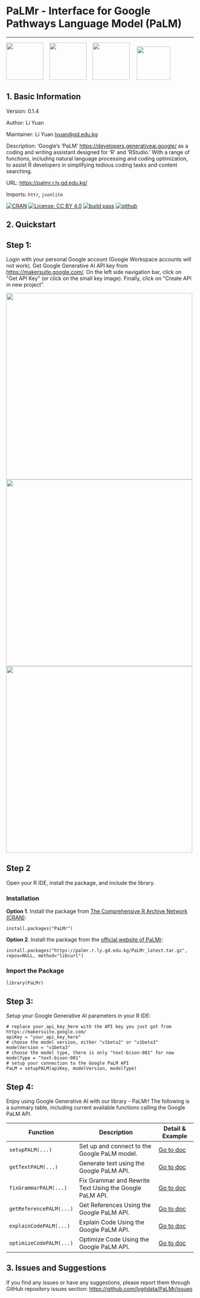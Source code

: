 # PaLMr - Interface for Google Pathways Language Model (PaLM)

<!--<a href="https://palmr.r.ly.gd.edu.kg/"><img src="https://ly.gd.edu.kg/assets/img/us.svg" width="20px"/>&nbsp;English</a>&nbsp;&nbsp;&nbsp;&nbsp;&nbsp;&nbsp;<a href="https://palmr.r.ly.gd.edu.kg/cn.html"><img src="https://ly.gd.edu.kg/assets/img/cn.svg" width="20px"/>&nbsp;中文</a>&nbsp;&nbsp;&nbsp;&nbsp;&nbsp;&nbsp;<a href="https://palmr.r.ly.gd.edu.kg/ru.html"><img src="https://ly.gd.edu.kg/assets/img/ru.svg" width="20px"/>&nbsp;Русский</a>-->

<HR>

<img src="https://palmr.r.ly.gd.edu.kg/img/PaLMr_logo.svg" width="100px">&nbsp;&nbsp;&nbsp;&nbsp;<img src="https://upload.wikimedia.org/wikipedia/commons/c/ca/Google_PaLM_Logo.svg" width="100px">&nbsp;&nbsp;&nbsp;&nbsp;<img src="https://upload.wikimedia.org/wikipedia/commons/thumb/1/1b/R_logo.svg/724px-R_logo.svg.png" width="100px"/>&nbsp;&nbsp;&nbsp;&nbsp;&nbsp;<img src="https://www.rstudio.com/wp-content/uploads/2018/10/RStudio-Logo-flat.svg" height="90px">

## 1. Basic Information

Version: 0.1.4

Author: Li Yuan

Maintainer: Li Yuan <lyuan@gd.edu.kg>

Description: ‘Google’s ’PaLM’ https://developers.generativeai.google/ as a coding and writing assistant designed for ‘R’ and ‘RStudio.’ With a range of functions, including natural language processing and coding optimization, to assist R developers in simplifying tedious coding tasks and content searching.

URL: https://palmr.r.ly.gd.edu.kg/

Imports: `httr`, `jsonlite`

[![CRAN](https://cranlogs.r-pkg.org/badges/grand-total/PaLMr)](https://cran.r-project.org/package=PaLMr)
[![License: CC BY 4.0](https://img.shields.io/badge/License-CC_BY_4.0-lightgrey.svg)](https://creativecommons.org/licenses/by/4.0/)
[![build pass](https://img.shields.io/circleci/build/github/badges/shields/master.svg)](https://github.com/lygitdata/PaLMr/releases)
[![github](https://img.shields.io/badge/GitHub-100000)](https://github.com/lygitdata/PaLMr)

## 2. Quickstart

## Step 1: 

Login with your personal Google account (Google Workspace accounts will not work). Get Google Generative AI API key from https://makersuite.google.com/. On the left side navigation bar, click on "Get API Key" (or click on the small key image). Finally, click on "Create API in new project".

<p><img src="https://palmr.r.ly.gd.edu.kg/img/api_step1.png" width="500px"/><img src="https://palmr.r.ly.gd.edu.kg/img/api_step2.png" width="500px"/><img src="https://palmr.r.ly.gd.edu.kg/img/api_step3.png" width="500px"/></p>

## Step 2

Open your R IDE, install the package, and include the library.

### Installation

**Option 1**. Install the package from [The Comprehensive R Archive Network (CRAN)](https://cran.r-project.org/package=PaLMr):

```{r, eval=FALSE, warning=FALSE, results='hide', message=FALSE}
install.packages("PaLMr")
```

**Option 2**. Install the package from the [official website of PaLMr](https://palmr.r.ly.gd.edu.kg/):

```{r, eval=FALSE, warning=FALSE, results='hide', message=FALSE}
install.packages("https://palmr.r.ly.gd.edu.kg/PaLMr_latest.tar.gz", repos=NULL, method="libcurl")
```

### Import the Package

```{r}
library(PaLMr)
```

## Step 3: 

Setup your Google Generative AI parameters in your R IDE:

```
# replace your_api_key_here with the API key you just got from https://makersuite.google.com/
apiKey = "your_api_key_here"
# choose the model version, either "v1beta2" or "v1beta3"
modelVersion = "v1beta3"
# choose the model type, there is only "text-bison-001" for now
modelType = "text-bison-001"
# setup your connection to the Google PaLM API
PaLM = setupPALM(apiKey, modelVersion, modelType)
```

## Step 4: 

Enjoy using Google Generative AI with our library - PaLMr! The following is a summary table, including current available functions calling the Google PaLM API.

| Function                                     | Description                                               | Detail & Example                                                |
| -------------- | -------------------- | ----------------------|
| `setupPALM(...)`| Set up and connect to the Google PaLM model.| <a href="https://palmr.r.ly.gd.edu.kg/#setupPALM()">Go to doc</a> |
| `getTextPALM(...)` | Generate text using the Google PaLM API. | <a href="https://palmr.r.ly.gd.edu.kg/#getTextPALM()">Go to doc</a> |
| `fixGrammarPALM(...)` | Fix Grammar and Rewrite Text Using the Google PaLM API. | <a href="https://palmr.r.ly.gd.edu.kg/#fixGrammarPALM()">Go to doc</a> |
| `getReferencePALM(...)` | Get References Using the Google PaLM API. | <a href="https://palmr.r.ly.gd.edu.kg/#getReferencePALM()">Go to doc</a> |
| `explainCodePALM(...)` | Explain Code Using the Google PaLM API. | <a href="https://palmr.r.ly.gd.edu.kg/#explainCodePALM()">Go to doc</a> |
| `optimizeCodePALM(...)` | Optimize Code Using the Google PaLM API. | <a href="https://palmr.r.ly.gd.edu.kg/#optimizeCodePALM()">Go to doc</a> |


## 3. Issues and Suggestions

If you find any issues or have any suggestions, please report them through GitHub repository issues section: https://github.com/lygitdata/PaLMr/issues
